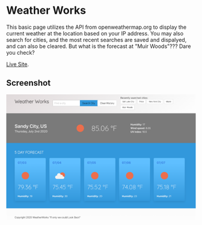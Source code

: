 # Weather Works 
This basic page utilizes the API from openweathermap.org to display the current weather at the location based on your IP address. You may also search for cities, and the most recent searches are saved and dispalyed, and can also be cleared. But what is the forecast at "Muir Woods"??? Dare you check?

[Live Site](https://jordanrbunnell.github.io/weatherworks/).

## Screenshot

<img src="ss.png">